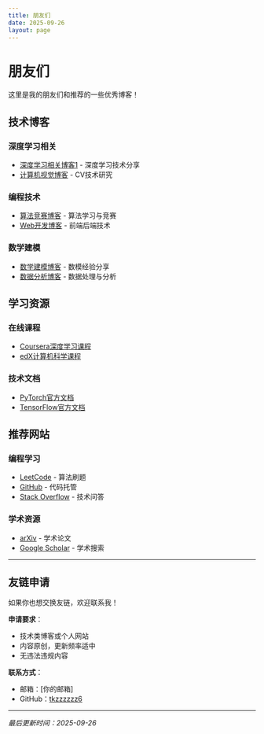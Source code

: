 ```yaml
---
title: 朋友们
date: 2025-09-26
layout: page
---
```


# 朋友们

这里是我的朋友们和推荐的一些优秀博客！

## 技术博客

### 深度学习相关
- [深度学习相关博客1](https://example.com) - 深度学习技术分享
- [计算机视觉博客](https://example.com) - CV技术研究

### 编程技术
- [算法竞赛博客](https://example.com) - 算法学习与竞赛
- [Web开发博客](https://example.com) - 前端后端技术

### 数学建模
- [数学建模博客](https://example.com) - 数模经验分享
- [数据分析博客](https://example.com) - 数据处理与分析

## 学习资源

### 在线课程
- [Coursera深度学习课程](https://www.coursera.org)
- [edX计算机科学课程](https://www.edx.org)

### 技术文档
- [PyTorch官方文档](https://pytorch.org/docs/)
- [TensorFlow官方文档](https://tensorflow.org/docs/)

## 推荐网站

### 编程学习
- [LeetCode](https://leetcode.cn) - 算法刷题
- [GitHub](https://github.com) - 代码托管
- [Stack Overflow](https://stackoverflow.com) - 技术问答

### 学术资源
- [arXiv](https://arxiv.org) - 学术论文
- [Google Scholar](https://scholar.google.com) - 学术搜索

---

## 友链申请

如果你也想交换友链，欢迎联系我！

**申请要求**：
- 技术类博客或个人网站
- 内容原创，更新频率适中
- 无违法违规内容

**联系方式**：
- 邮箱：[你的邮箱]
- GitHub：[tkzzzzzz6](https://github.com/tkzzzzzz6)

---

*最后更新时间：2025-09-26*
